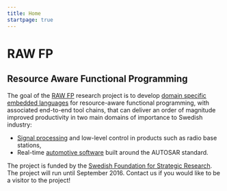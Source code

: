 ```yaml
---
title: Home
startpage: true
---
```


# RAW FP
## Resource Aware Functional Programming

<!--[RAW FP](background.html) is a research project at [Chalmers University of
Technology](http://www.chalmers.se), where cutting edge functional programming research such
as [DSLs](dsl.html) solves practical real-world problems in our two tracks: the [telecom
industry](telecom.html) and the [automobile industry](automotive.html).-->

The goal of the [RAW FP](background.html) research project is to develop [domain specific embedded languages](dsl.html) for resource-aware functional programming, with associated end-to-end tool chains, that can deliver an order of magnitude improved productivity in two main domains of importance to Swedish industry:

 * [Signal processing](telecom.html) and low-level control in products such as radio base stations,
 * Real-time [automotive software](automotive.html) built around the AUTOSAR standard.

The project is funded by the [Swedish Foundation for Strategic Research](http://www.stratresearch.se/en/).
The project will run until September 2016. Contact us if you would like to be a visitor to the project!
